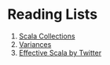 # Reading Lists

1. [Scala Collections](http://www.scala-lang.org/docu/files/collections-api/collections.html)
1. [Variances](https://docs.scala-lang.org/tour/variances.html)
1. [Effective Scala by Twitter](http://twitter.github.io/effectivescala/)